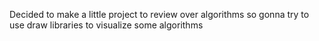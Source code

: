 Decided to make a little project to review over algorithms so gonna try to use draw libraries to visualize some algorithms